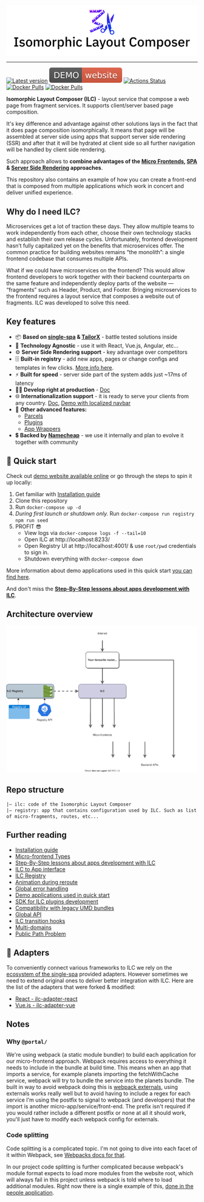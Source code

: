 ![Isomorphic Layout Composer logo](brand/cover_small.png)

----

[![Latest version](https://badgen.net/github/tag/namecheap/ilc?label=Latest%20version&color=green&cache=900)](https://github.com/namecheap/ilc/releases)
[![Demo website](./docs/assets/demo-website.svg)](http://demo.microfrontends.online/)
[![Actions Status](https://github.com/namecheap/ilc/workflows/CI/badge.svg)](https://github.com/namecheap/ilc/actions)
[![Docker Pulls](https://badgen.net/docker/pulls/namecheap/ilc?icon=docker&label=ILC%20pulls)](https://hub.docker.com/r/namecheap/ilc)
[![Docker Pulls](https://badgen.net/docker/pulls/namecheap/ilc_registry?icon=docker&label=ILC%20registry%20pulls)](https://hub.docker.com/r/namecheap/ilc_registry)

**Isomorphic Layout Composer (ILC)** - layout service that compose a web page from fragment services.
It supports client/server based page composition.

It's key difference and advantage against other solutions lays in the fact that it does page composition isomorphically.
It means that page will be assembled at server side using apps that support server side rendering (SSR) and after that
it will be hydrated at client side so all further navigation will be handled by client side rendering.

Such approach allows to **combine advantages of the
[Micro Frontends](https://martinfowler.com/articles/micro-frontends.html),
[SPA](https://en.wikipedia.org/wiki/Single-page_application) &
[Server Side Rendering](https://developers.google.com/web/updates/2019/02/rendering-on-the-web#server-rendering) approaches**.

This repository also contains an example of how you can create a front-end that is composed from multiple
applications which work in concert and deliver unified experience.

## Why do I need ILC?

Microservices get a lot of traction these days. They allow multiple teams to work independently from each other, choose
their own technology stacks and establish their own release cycles. Unfortunately, frontend development hasn’t fully capitalized
yet on the benefits that microservices offer. The common practice for building websites remains “the monolith”: a single frontend
codebase that consumes multiple APIs.

What if we could have microservices on the frontend? This would allow frontend developers to work together with their backend
counterparts on the same feature and independently deploy parts of the website — “fragments” such as Header, Product, and Footer.
Bringing microservices to the frontend requires a layout service that composes a website out of fragments. ILC was developed to solve this need.

## Key features

* 📦 **Based on [single-spa](https://single-spa.js.org/) & [TailorX](https://github.com/StyleT/tailorx)** - battle tested solutions inside
* 📱 **Technology Agnostic** - use it with React, Vue.js, Angular, etc...
* ⚙️ **Server Side Rendering support** - key advantage over competitors
* 🗄 **Built-in registry** - add new apps, pages or change configs and templates in few clicks. [More info here](./docs/registry.md).
* ⚡️ **Built for speed** - server side part of the system adds just ~17ms of latency
* 👨‍💻 **Develop right at production** - [Doc](./docs/develop_at_production.md)
* 🌐 **Internationalization support** - it is ready to serve your clients from any country.
[Doc](./docs/i18n.md), [Demo with localized navbar](http://demo.microfrontends.online/ua/)
* 📡 **Other advanced features:**
    * [Parcels](./docs/parcels.md)
    * [Plugins](https://github.com/namecheap/ilc-plugins-sdk)
    * [App Wrappers](./docs/app_wrappers.md)
* 💲 **Backed by [Namecheap](https://www.namecheap.com/about/mission-vision-values/)** - we use it internally and plan to evolve it together with community

## 🚀 Quick start

Check out [demo website available online](http://demo.microfrontends.online/) or go through the steps to spin it up locally:

1. Get familiar with [Installation guide](./docs/installation_guide.md)
1. Clone this repository
1. Run `docker-compose up -d`
1. _During first launch or shutdown only._ Run `docker-compose run registry npm run seed`
1. PROFIT 😎
    * View logs via `docker-compose logs -f --tail=10`
    * Open ILC at http://localhost:8233/
    * Open Registry UI at http://localhost:4001/ & use `root/pwd` credentials to sign in.
    * Shutdown everything with `docker-compose down`

More information about demo applications used in this quick start [you can find here](https://github.com/namecheap/ilc-demo-apps).

And don't miss the **[Step-By-Step lessons about apps development with ILC](./docs/stepbystep/)**.

## Architecture overview

![ILC Architecture overview](docs/assets/ILC-Architecture.svg)

## Repo structure
```
|– ilc: code of the Isomorphic Layout Composer
|– registry: app that contains configuration used by ILC. Such as list of micro-fragments, routes, etc...
```

## Further reading

* [Installation guide](./docs/installation_guide.md)
* [Micro-frontend Types](./docs/microfrontend-types.md)
* [Step-By-Step lessons about apps development with ILC](./docs/stepbystep/)
* [ILC to App interface](https://namecheap.github.io/ilc-sdk/pages/Pages/ilc_app_interface.html)
* [ILC Registry](./docs/registry.md)
* [Animation during reroute](./docs/animation_during_reroute.md)
* [Global error handling](./docs/global_errors_handling.md)
* [Demo applications used in quick start](https://github.com/namecheap/ilc-demo-apps)
* [SDK for ILC plugins development](https://github.com/namecheap/ilc-plugins-sdk)
* [Compatibility with legacy UMD bundles](./docs/umd_bundles_compatibility.md)
* [Global API](https://namecheap.github.io/ilc-sdk/pages/Pages/global_api.html)
* [ILC transition hooks](./docs/transition_hooks.md)
* [Multi-domains](./docs/multi-domains.md)
* [Public Path Problem](https://namecheap.github.io/ilc-sdk/pages/Pages/public_path.html)

## 🔌 Adapters
To conveniently connect various frameworks to ILC we rely on the [ecosystem of the single-spa](https://single-spa.js.org/docs/ecosystem)
provided adapters. However sometimes we need to extend original ones to deliver better integration with ILC.
Here are the list of the adapters that were forked & modified:

*  [React - ilc-adapter-react](https://github.com/namecheap/ilc-adapter-react)
*  [Vue.js - ilc-adapter-vue](https://github.com/namecheap/ilc-adapter-vue)

## Notes

### Why `@portal/`
We're using webpack (a static module bundler) to build each application for our micro-frontend approach. Webpack requires
access to everything it needs to include in the bundle at build time. This means when an app that imports a service,
for example planets importing the fetchWithCache service, webpack will try to bundle the service into the planets bundle.
The built in way to avoid webpack doing this is [webpack externals](https://webpack.js.org/configuration/externals/),
using externals works really well but to avoid having to include a regex for each service I'm using the postfix to signal
to webpack (and developers) that the import is another micro-app/service/front-end. The prefix isn't required if you
would rather include a different postfix or none at all it should work, you'll just have to modify each webpack config
for externals.

### Code splitting
Code splitting is a complicated topic. I'm not going to dive into each facet of it within Webpack, see [Webpacks docs for
that](https://webpack.js.org/guides/code-splitting/).

In our project code splitting is further complicated because webpack's module format expects to load more modules from
the website root, which will always fail in this project unless webpack is told where to load additional modules. Right
now there is a single example of this,
[done in the people application](https://github.com/namecheap/ilc-demo-apps/blob/master/apps/people/src/people.js#L9).
